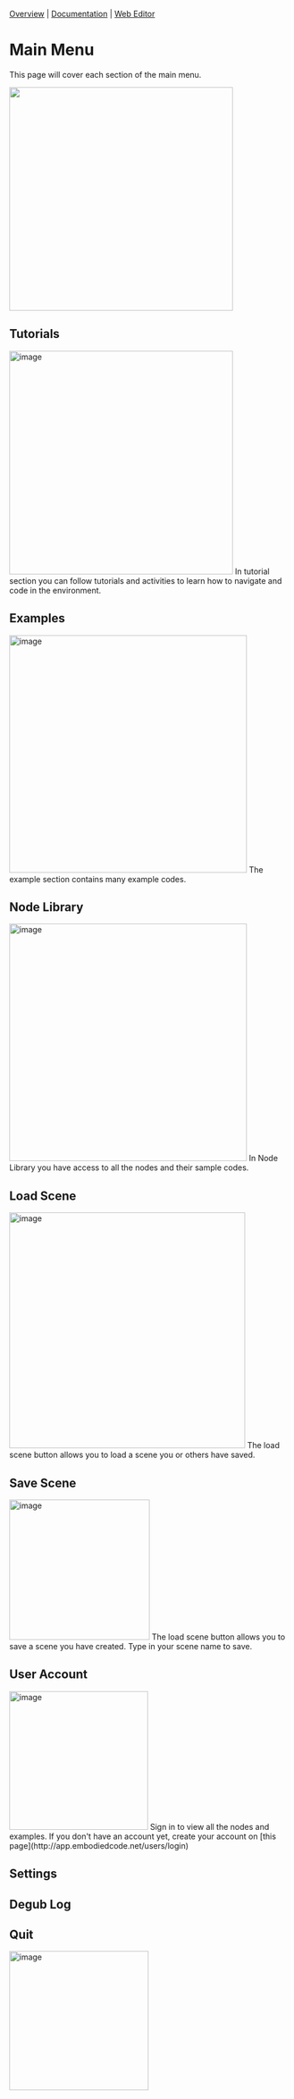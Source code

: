 [Overview](README.md) | [Documentation](documentation.md) | [Web Editor](http://app.embodiedcode.net/users/login)

# Main Menu
This page will cover each section of the main menu.

<img src="https://user-images.githubusercontent.com/60211694/214139400-26f2d7ee-bd5b-4168-a690-5607f1c96456.png" width=400>


## Tutorials
<img width="400" alt="image" src="https://user-images.githubusercontent.com/60211694/214140098-105820fe-9eae-4d13-8994-ee4700bccc37.png">
In tutorial section you can follow tutorials and activities to learn how to navigate and code in the environment.

## Examples
<img width="425" alt="image" src="https://user-images.githubusercontent.com/60211694/214140250-d12ef498-1e7f-433d-9933-846234cc0033.png">
The example section contains many example codes.

## Node Library
<img width="425" alt="image" src="https://user-images.githubusercontent.com/60211694/214140344-d3aee41b-dd55-4ffb-9a76-32842ca70189.png">
In Node Library you have access to all the nodes and their sample codes.

## Load Scene
<img width="422" alt="image" src="https://user-images.githubusercontent.com/60211694/214140420-53d4dba9-ed31-4a7b-ae7d-062f23a82676.png">
The load scene button allows you to load a scene you or others have saved.

## Save Scene
<img width="251" alt="image" src="https://user-images.githubusercontent.com/60211694/214140468-5167fd11-2cb5-4768-9417-632cf4903c55.png">
The load scene button allows you to save a scene you have created. Type in your scene name to save.

## User Account
<img width="248" alt="image" src="https://user-images.githubusercontent.com/60211694/214140596-78722c0a-36fb-41e7-bccc-5d260143b4fe.png">
Sign in to view all the nodes and examples. If you don't have an account yet, create your account on [this page](http://app.embodiedcode.net/users/login)

## Settings

## Degub Log

## Quit
<img width="249" alt="image" src="https://user-images.githubusercontent.com/60211694/214140685-bb1e505d-2e08-4601-855d-49b86487c171.png">
